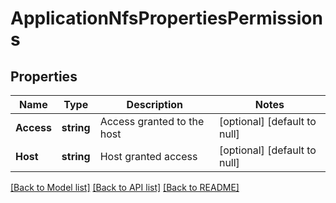 # ApplicationNfsPropertiesPermissions

## Properties
Name | Type | Description | Notes
------------ | ------------- | ------------- | -------------
**Access** | **string** | Access granted to the host | [optional] [default to null]
**Host** | **string** | Host granted access | [optional] [default to null]

[[Back to Model list]](../README.md#documentation-for-models) [[Back to API list]](../README.md#documentation-for-api-endpoints) [[Back to README]](../README.md)


